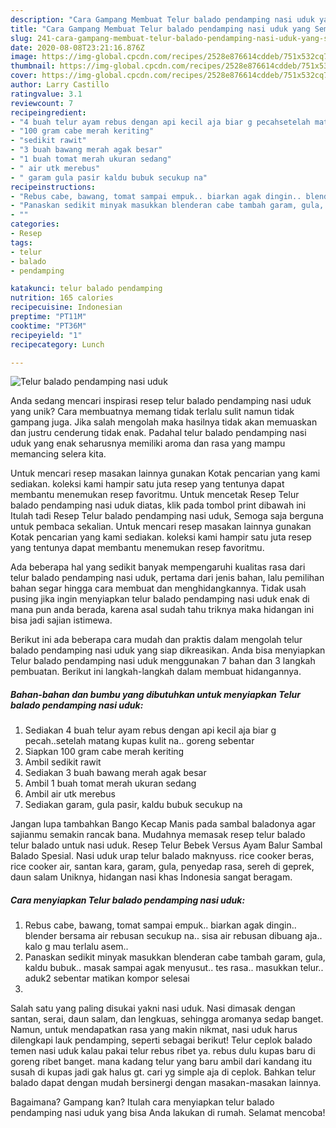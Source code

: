 ```yaml
---
description: "Cara Gampang Membuat Telur balado pendamping nasi uduk yang Sempurna"
title: "Cara Gampang Membuat Telur balado pendamping nasi uduk yang Sempurna"
slug: 241-cara-gampang-membuat-telur-balado-pendamping-nasi-uduk-yang-sempurna
date: 2020-08-08T23:21:16.876Z
image: https://img-global.cpcdn.com/recipes/2528e876614cddeb/751x532cq70/telur-balado-pendamping-nasi-uduk-foto-resep-utama.jpg
thumbnail: https://img-global.cpcdn.com/recipes/2528e876614cddeb/751x532cq70/telur-balado-pendamping-nasi-uduk-foto-resep-utama.jpg
cover: https://img-global.cpcdn.com/recipes/2528e876614cddeb/751x532cq70/telur-balado-pendamping-nasi-uduk-foto-resep-utama.jpg
author: Larry Castillo
ratingvalue: 3.1
reviewcount: 7
recipeingredient:
- "4 buah telur ayam rebus dengan api kecil aja biar g pecahsetelah matang kupas kulit na goreng sebentar"
- "100 gram cabe merah keriting"
- "sedikit rawit"
- "3 buah bawang merah agak besar"
- "1 buah tomat merah ukuran sedang"
- " air utk merebus"
- " garam gula pasir kaldu bubuk secukup na"
recipeinstructions:
- "Rebus cabe, bawang, tomat sampai empuk.. biarkan agak dingin.. blender bersama air rebusan secukup na.. sisa air rebusan dibuang aja.. kalo g mau terlalu asem.."
- "Panaskan sedikit minyak masukkan blenderan cabe tambah garam, gula, kaldu bubuk.. masak sampai agak menyusut.. tes rasa.. masukkan telur.. aduk2 sebentar matikan kompor selesai"
- ""
categories:
- Resep
tags:
- telur
- balado
- pendamping

katakunci: telur balado pendamping 
nutrition: 165 calories
recipecuisine: Indonesian
preptime: "PT11M"
cooktime: "PT36M"
recipeyield: "1"
recipecategory: Lunch

---
```



![Telur balado pendamping nasi uduk](https://img-global.cpcdn.com/recipes/2528e876614cddeb/751x532cq70/telur-balado-pendamping-nasi-uduk-foto-resep-utama.jpg)

Anda sedang mencari inspirasi resep telur balado pendamping nasi uduk yang unik? Cara membuatnya memang tidak terlalu sulit namun tidak gampang juga. Jika salah mengolah maka hasilnya tidak akan memuaskan dan justru cenderung tidak enak. Padahal telur balado pendamping nasi uduk yang enak seharusnya memiliki aroma dan rasa yang mampu memancing selera kita.

Untuk mencari resep masakan lainnya gunakan Kotak pencarian yang kami sediakan. koleksi kami hampir satu juta resep yang tentunya dapat membantu menemukan resep favoritmu. Untuk mencetak Resep Telur balado pendamping nasi uduk diatas, klik pada tombol print dibawah ini Itulah tadi Resep Telur balado pendamping nasi uduk, Semoga saja berguna untuk pembaca sekalian. Untuk mencari resep masakan lainnya gunakan Kotak pencarian yang kami sediakan. koleksi kami hampir satu juta resep yang tentunya dapat membantu menemukan resep favoritmu.

Ada beberapa hal yang sedikit banyak mempengaruhi kualitas rasa dari telur balado pendamping nasi uduk, pertama dari jenis bahan, lalu pemilihan bahan segar hingga cara membuat dan menghidangkannya. Tidak usah pusing jika ingin menyiapkan telur balado pendamping nasi uduk enak di mana pun anda berada, karena asal sudah tahu triknya maka hidangan ini bisa jadi sajian istimewa.


Berikut ini ada beberapa cara mudah dan praktis dalam mengolah telur balado pendamping nasi uduk yang siap dikreasikan. Anda bisa menyiapkan Telur balado pendamping nasi uduk menggunakan 7 bahan dan 3 langkah pembuatan. Berikut ini langkah-langkah dalam membuat hidangannya.

<!--inarticleads1-->

##### Bahan-bahan dan bumbu yang dibutuhkan untuk menyiapkan Telur balado pendamping nasi uduk:

1. Sediakan 4 buah telur ayam rebus dengan api kecil aja biar g pecah..setelah matang kupas kulit na.. goreng sebentar
1. Siapkan 100 gram cabe merah keriting
1. Ambil sedikit rawit
1. Sediakan 3 buah bawang merah agak besar
1. Ambil 1 buah tomat merah ukuran sedang
1. Ambil  air utk merebus
1. Sediakan  garam, gula pasir, kaldu bubuk secukup na


Jangan lupa tambahkan Bango Kecap Manis pada sambal baladonya agar sajianmu semakin rancak bana. Mudahnya memasak resep telur balado telur balado untuk nasi uduk. Resep Telur Bebek Versus Ayam Balur Sambal Balado Spesial. Nasi uduk urap telur balado maknyuss. rice cooker beras, rice cooker air, santan kara, garam, gula, penyedap rasa, sereh di geprek, daun salam Uniknya, hidangan nasi khas Indonesia sangat beragam. 

<!--inarticleads2-->

##### Cara menyiapkan Telur balado pendamping nasi uduk:

1. Rebus cabe, bawang, tomat sampai empuk.. biarkan agak dingin.. blender bersama air rebusan secukup na.. sisa air rebusan dibuang aja.. kalo g mau terlalu asem..
1. Panaskan sedikit minyak masukkan blenderan cabe tambah garam, gula, kaldu bubuk.. masak sampai agak menyusut.. tes rasa.. masukkan telur.. aduk2 sebentar matikan kompor selesai
1. 


Salah satu yang paling disukai yakni nasi uduk. Nasi dimasak dengan santan, serai, daun salam, dan lengkuas, sehingga aromanya sedap banget. Namun, untuk mendapatkan rasa yang makin nikmat, nasi uduk harus dilengkapi lauk pendamping, seperti sebagai berikut! Telur ceplok balado temen nasi uduk kalau pakai telur rebus ribet ya. rebus dulu kupas baru di goreng ribet banget. mana kadang telur yang baru ambil dari kandang itu susah di kupas jadi gak halus gt. cari yg simple aja di ceplok. Bahkan telur balado dapat dengan mudah bersinergi dengan masakan-masakan lainnya. 

Bagaimana? Gampang kan? Itulah cara menyiapkan telur balado pendamping nasi uduk yang bisa Anda lakukan di rumah. Selamat mencoba!
